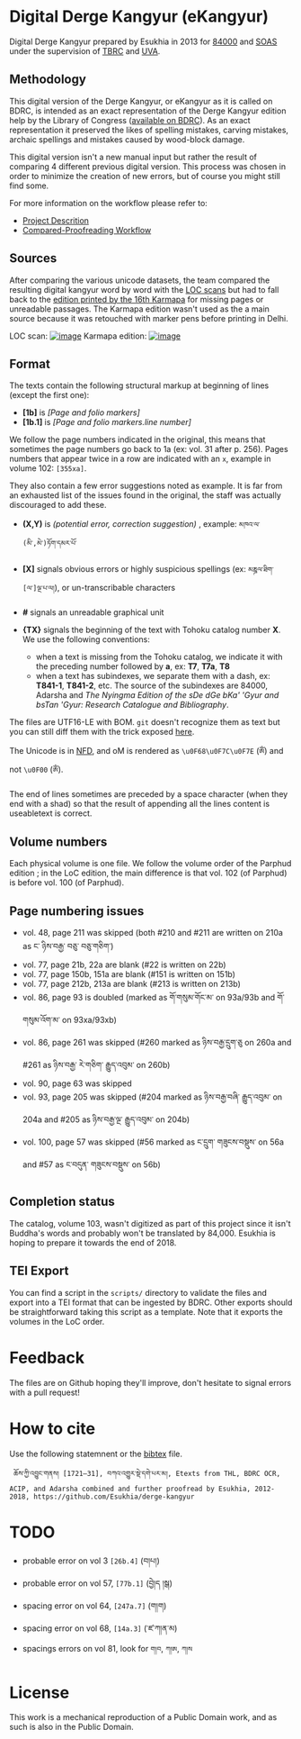 # Digital Derge Kangyur (eKangyur)

Digital Derge Kangyur prepared by Esukhia in 2013 for [84000](http://84000.co/) and [SOAS](https://www.soas.ac.uk/) under the supervision of [TBRC](https://www.tbrc.org/) and [UVA](http://www.virginia.edu/).

## Methodology

This digital version of the Derge Kangyur, or eKangyur as it is called on BDRC, is intended as an exact representation of the Derge Kangyur edition help by the Library of Congress ([available on BDRC](https://www.tbrc.org/#!rid=W4CZ5369)). As an exact representation it preserved the likes of spelling mistakes, carving mistakes, archaic spellings and mistakes caused by wood-block damage.

This digital version isn't a new manual input but rather the result of comparing 4 different previous digital version. This process was chosen in order to minimize the creation of new errors, but of course you might still find some.

For more information on the workflow please refer to:
* [Project Descrition](https://docs.google.com/document/d/17RGGczT9bZl5Hoy7Z6Avo-xympw6eFDeHlecrdVadkM/edit?usp=sharing)
* [Compared-Proofreading Workflow](https://docs.google.com/document/d/1BobLBqSRvyOCissiYx9kCprbJsU5YDFpKf0NzPkX_Aw/edit?usp=sharing)

## Sources

After comparing the various unicode datasets, the team compared the resulting digital kangyur word by word with the [LOC scans](https://www.tbrc.org/#!rid=W4CZ5369) but had to fall back to the [edition printed by the 16th Karmapa](https://www.tbrc.org/#!rid=W22084) for missing pages or unreadable passages. The Karmapa edition wasn't used as the a main source because it was retouched with marker pens before printing in Delhi.

LOC scan:
[![image](https://user-images.githubusercontent.com/17675331/38198418-567be450-36bf-11e8-95d4-f2f7a087878a.png)](https://www.tbrc.org/browser/ImageService?work=W4CZ5369&igroup=I1KG9226&image=901&first=1&last=943&fetchimg=yes)
Karmapa edition:
[![image](https://user-images.githubusercontent.com/17675331/38198496-a61e22f2-36bf-11e8-8750-a40842c34643.png)](https://www.tbrc.org/browser/ImageService?work=W22084&igroup=0987&image=900&first=1&last=944&fetchimg=yes)

## Format

The texts contain the following structural markup at beginning of lines (except the first one):

* **[1b]** is _[Page and folio markers]_
* **[1b.1]** is _[Page and folio markers.line number]_

We follow the page numbers indicated in the original, this means that sometimes the page numbers go back to 1a (ex: vol. 31 after p. 256). Pages numbers that appear twice in a row are indicated with an `x`, example in volume 102: `[355xa]`.

They also contain a few error suggestions noted as example. It is far from an exhausted list of the issues found in the original, the staff was actually discouraged to add these.

* **(X,Y)** is _(potential error, correction suggestion)_ , example: `མཁའ་ལ་(མི་,མེ་)ཏོག་དམར་པོ་`

* **[X]** signals obvious errors or highly suspicious spellings (ex: `མཎྜལ་ཐིག་[ལ་]ལྔ་པ་ལ།`), or un-transcribable characters
* **#** signals an unreadable graphical unit
* **{TX}** signals the beginning of the text with Tohoku catalog number **X**. We use the following conventions:
  * when a text is missing from the Tohoku catalog, we indicate it with the preceding number followed by **a**, ex: **T7**, **T7a**, **T8**
  * when a text has subindexes, we separate them with a dash, ex: **T841-1**, **T841-2**, etc. The source of the subindexes are 84000, Adarsha and *The Nyingma Edition of the sDe dGe bKa' 'Gyur and bsTan 'Gyur: Research Catalogue and Bibliography*.

The files are UTF16-LE with BOM. `git` doesn't recognize them as text but you can still diff them with the trick exposed [here](https://stackoverflow.com/a/1300928/2560906).

The Unicode is in [NFD](http://unicode.org/reports/tr15/), and oM is rendered as `\u0F68\u0F7C\u0F7E` (`ཨོཾ`) and not `\u0F00` (`ༀ`).

The end of lines sometimes are preceded by a space character (when they end with a shad) so that the result of appending all the lines content is useabletext is correct.

## Volume numbers

Each physical volume is one file. We follow the volume order of the Parphud edition ; in the LoC edition, the main difference is that vol. 102 (of Parphud) is before vol. 100 (of Parphud).

## Page numbering issues

- vol. 48, page 211 was skipped (both #210 and #211 are written on 210a as ང་ ཉིས་བརྒྱ་ བཅུ་ བཅུ་གཅིག་)
- vol. 77, page 21b, 22a are blank (#22 is written on 22b)
- vol. 77, page 150b, 151a are blank (#151 is written on 151b)
- vol. 77, page 212b, 213a are blank (#213 is written on 213b)
- vol. 86, page 93 is doubled (marked as གོ་གསུམ་གོང་མ་ on 93a/93b and གོ་གསུམ་འོག་མ་ on 93xa/93xb)
- vol. 86, page 261 was skipped (#260 marked as ཉིས་བརྒྱ་དྲུག་ཅུ on 260a and #261 as ཉིས་བརྒྱ་ རེ་གཅིག་ རྒྱུད་འབུམ་ on 260b)
- vol. 90, page 63 was skipped
- vol. 93, page 205 was skipped (#204 marked as ཉིས་བརྒྱ་བཞི་ རྒྱུད་འབུམ་ on 204a and #205 as ཉིས་བརྒྱ་ལྔ་ རྒྱུད་འབུམ་ on 204b)
- vol. 100, page 57 was skipped (#56 marked as ང་དྲུག་ གཟུངས་བསྡུས་ on 56a and #57 as ང་བདུན་ གཟུངས་བསྡུས་ on 56b)

## Completion status

The catalog, volume 103, wasn't digitized as part of this project since it isn't Buddha's words and probably won't be translated by 84,000. Esukhia is hoping to prepare it towards the end of 2018.

## TEI Export

You can find a script in the `scripts/` directory to validate the files and export into a TEI format that can be ingested by BDRC. Other exports should be straightforward taking this script as a template. Note that it exports the volumes in the LoC order.

# Feedback

The files are on Github hoping they'll improve, don't hesitate to signal errors with a pull request!

# How to cite

Use the following statemnent or the [bibtex](https://github.com/Esukhia/derge-kangyur/blob/master/derge-kangyur.bib) file.
    
     ཆོས་ཀྱི་འབྱུང་གནས། [1721–31], བཀའ་འགྱུར་སྡེ་དགེ་པར་མ།, Etexts from THL, BDRC OCR, ACIP, and Adarsha combined and further proofread by Esukhia, 2012-2018, https://github.com/Esukhia/derge-kangyur

# TODO
- probable error on vol 3 `[26b.4]` (བ།པ།)
- probable error on vol 57, `[77b.1]` (བྱེ།ད །སྒ)
- spacing error on vol 64, `[247a.7]` (ག།ག)
- spacing error on vol 68, `[14a.3]` (་ཛ་ཀ།ན་མ)
- spacings errors on vol 81, look for `ག།བ`, `ཀ།ཨ`, `ཀ།ས`


# License

This work is a mechanical reproduction of a Public Domain work, and as such is also in the Public Domain.
